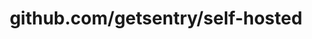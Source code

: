 ---
layout: post
title: github.com/getsentry/self-hosted
categories: link
tags: [انگلیسی, برنامه‌نویسی]
---